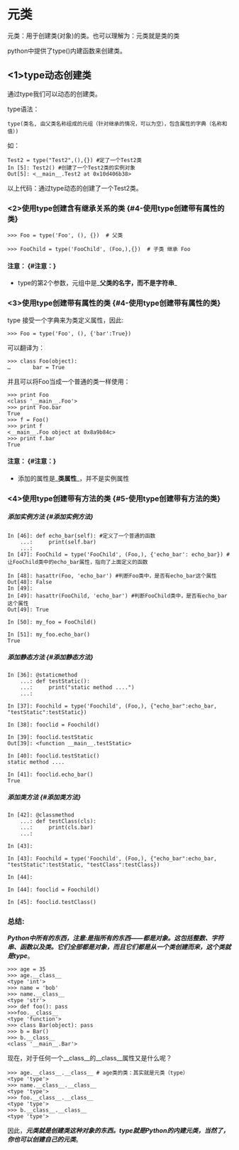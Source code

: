 # 元类

元类：用于创建类\(对象\)的类。也可以理解为：元类就是类的类

python中提供了type\(\)内建函数来创建类。

## &lt;1&gt;type动态创建类

通过type我们可以动态的创建类。

type语法：

```
type(类名, 由父类名称组成的元组（针对继承的情况，可以为空），包含属性的字典（名称和值）)
```

如：

```
Test2 = type("Test2",(),{}) #定了一个Test2类
In [5]: Test2() #创建了一个Test2类的实例对象
Out[5]: <__main__.Test2 at 0x10d406b38>
```

以上代码：通过type动态的创建了一个Test2类。

### &lt;2&gt;使用type创建含有继承关系的类 {#4-使用type创建带有属性的类}

```
>>> Foo = type('Foo', (), {})  # 父类
```

```
>>> FooChild = type('FooChild', (Foo,),{})  # 子类 继承 Foo
```

#### 注意： {#注意：}

* type的第2个参数，元组中是_**父类的名字，而不是字符串**_

### &lt;3&gt;使用type创建带有属性的类 {#4-使用type创建带有属性的类}

type 接受一个字典来为类定义属性，因此:

```
>>> Foo = type('Foo', (), {'bar':True})
```

可以翻译为：

```
>>> class Foo(object):
…       bar = True
```

并且可以将Foo当成一个普通的类一样使用：

```
>>> print Foo
<class '__main__.Foo'>
>>> print Foo.bar
True
>>> f = Foo()
>>> print f
<__main__.Foo object at 0x8a9b84c>
>>> print f.bar
True
```

#### 注意： {#注意：}

* 添加的属性是_**类属性**_，并不是实例属性

### &lt;4&gt;使用type创建带有方法的类 {#5-使用type创建带有方法的类}

##### 添加实例方法 {#添加实例方法}

```
In [46]: def echo_bar(self): #定义了一个普通的函数
    ...:     print(self.bar)
    ...:
In [47]: FooChild = type('FooChild', (Foo,), {'echo_bar': echo_bar}) #让FooChild类中的echo_bar属性，指向了上面定义的函数

In [48]: hasattr(Foo, 'echo_bar') #判断Foo类中，是否有echo_bar这个属性
Out[48]: False
In [49]:
In [49]: hasattr(FooChild, 'echo_bar') #判断FooChild类中，是否有echo_bar这个属性
Out[49]: True

In [50]: my_foo = FooChild()

In [51]: my_foo.echo_bar()
True
```

##### 添加静态方法 {#添加静态方法}

```
In [36]: @staticmethod
    ...: def testStatic():
    ...:     print("static method ....")
    ...:

In [37]: Foochild = type('Foochild', (Foo,), {"echo_bar":echo_bar, "testStatic":testStatic})

In [38]: fooclid = Foochild()

In [39]: fooclid.testStatic
Out[39]: <function __main__.testStatic>

In [40]: fooclid.testStatic()
static method ....

In [41]: fooclid.echo_bar()
True
```

##### 添加类方法 {#添加类方法}

```
In [42]: @classmethod
    ...: def testClass(cls):
    ...:     print(cls.bar)
    ...:

In [43]:

In [43]: Foochild = type('Foochild', (Foo,), {"echo_bar":echo_bar, "testStatic":testStatic, "testClass":testClass})

In [44]:

In [44]: fooclid = Foochild()

In [45]: fooclid.testClass()
```

### 总结:

_**Python中所有的东西，注意:是指所有的东西——都是对象。这包括整数、字符串、函数以及类。它们全部都是对象，而且它们都是从一个类创建而来，这个类就是type**_。

```
>>> age = 35
>>> age.__class__
<type 'int'>
>>> name = 'bob'
>>> name.__class__
<type 'str'>
>>> def foo(): pass
>>>foo.__class__
<type 'function'>
>>> class Bar(object): pass
>>> b = Bar()
>>> b.__class__
<class '__main__.Bar'>
```

现在，对于任何一个\_\_class\_\_的\_\_class\_\_属性又是什么呢？

```
>>> age.__class__.__class__ # age类的类：其实就是元类（type）
<type 'type'>
>>> name.__class__.__class__ 
<type 'type'>
>>> foo.__class__.__class__
<type 'type'>
>>> b.__class__.__class__
<type 'type'>
```

因此，_**元类就是创建类这种对象的东西。type就是Python的内建元类，当然了，你也可以创建自己的元类**_。

